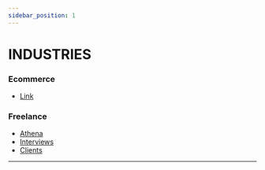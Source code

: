 ```yaml
---
sidebar_position: 1
---
```


# INDUSTRIES

### Ecommerce

- [Link](docs/industries/ecommerce/)

### Freelance

- [Athena](docs/industries/freelance/athena/)
- [Interviews](docs/industries/freelance/interviews/)
- [Clients](docs/industries/freelance/clients/)

---
